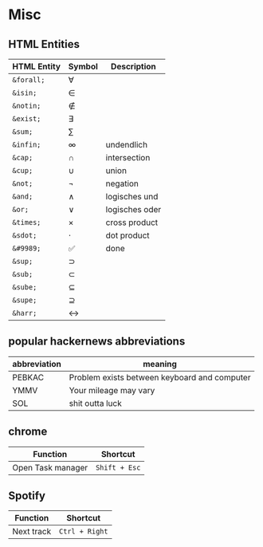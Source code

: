 # Misc

## HTML Entities

| HTML Entity | Symbol   | Description    |
| ----------- | -------- | -------------- |
| `&forall;`  | &forall; |                |
| `&isin;`    | &isin;   |                |
| `&notin;`   | &notin;  |                |
| `&exist;`   | &exist;  |                |
| `&sum;`     | &sum;    |                |
| `&infin;`   | &infin;  | undendlich     |
| `&cap;`     | &cap;    | intersection   |
| `&cup;`     | &cup;    | union          |
| `&not;`     | &not;    | negation       |
| `&and;`     | &and;    | logisches und  |
| `&or; `     | &or;     | logisches oder |
| `&times;`   | &times;  | cross product  |
| `&sdot;`    | &sdot;   | dot product    |
| `&#9989;`   | &#9989;  | done           |
| `&sup;`     | &sup;    |                |
| `&sub;`     | &sub;    |                |
| `&sube;`    | &sube;   |                |
| `&supe;`    | &supe;   |                |
| `&harr;`    | &harr;   |                |

## popular hackernews abbreviations

| abbreviation | meaning                                      |
| ------------ | -------------------------------------------- |
| PEBKAC       | Problem exists between keyboard and computer |
| YMMV         | Your mileage may vary                        |
| SOL          | shit outta luck                              |

## chrome

| Function          | Shortcut      |
| ----------------- | ------------- |
| Open Task manager | `Shift + Esc` |

## Spotify

| Function   | Shortcut       |
| ---------- | -------------- |
| Next track | `Ctrl + Right` |
